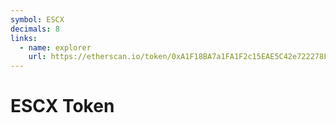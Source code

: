 ```yaml
---
symbol: ESCX
decimals: 8
links:
  - name: explorer
    url: https://etherscan.io/token/0xA1F18BA7a1FA1F2c15EAE5C42e722278F1235b7a
---
```


# ESCX Token
